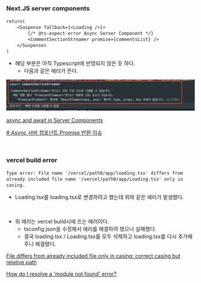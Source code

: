 ### Next.JS server components

```TSX
return(
    <Suspense fallback={<Loading />}>
        {/* @ts-expect-error Async Server Component */}
        <CommentSectionStreamer promise={commentsList} />
    </Suspense>
)
```

- 해당 부분은 아직 Typescript에 반영되지 않은 듯 하다.
  - 다음과 같은 에러가 뜬다.

![server component type error](../../screen/server-components-type-error.png)

[async and await in Server Components](https://nextjs.org/docs/app/building-your-application/data-fetching/fetching#async-and-await-in-server-components)

[# Async 서버 컴포넌트 Promise 반환 이슈](https://curryyou.tistory.com/529)

<br>

### vercel build error

```
Type error: File name '/vercel/path0/app/loading.tsx' differs from already included file name '/vercel/path0/app/Loading.tsx' only in casing.
```

- Loading.tsx를 loading.tsx로 변경하려고 했는데 위와 같은 에러가 발생했다.

<br>

- 위 에러는 vercel build시에 뜨는 에러이다.
  - tsconfig.json을 수정해서 에러를 해결하려 했으나 실패했다.
  - 결국 loading.tsx / Loading.tsx를 모두 삭제하고 loading.tsx를 다시 추가해주니 해결됐다.

[File differs from already included file only in casing: correct casing but relative path](https://github.com/microsoft/TypeScript/issues/25460)

[How do I resolve a 'module not found' error?](https://vercel.com/guides/how-do-i-resolve-a-module-not-found-error)
